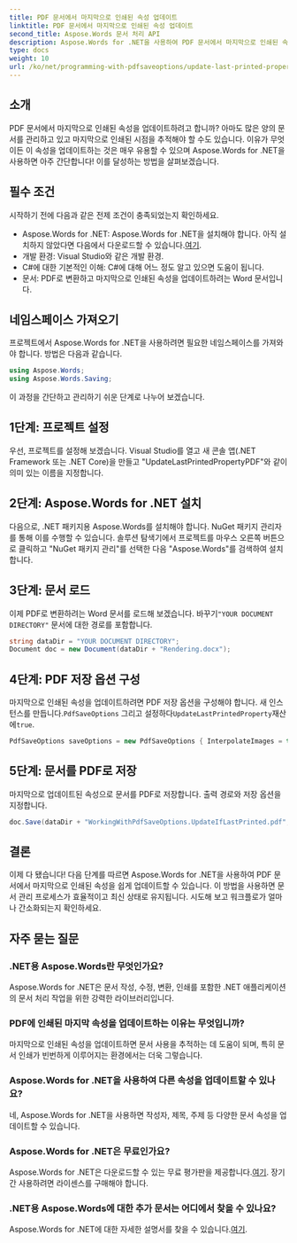 ```yaml
---
title: PDF 문서에서 마지막으로 인쇄된 속성 업데이트
linktitle: PDF 문서에서 마지막으로 인쇄된 속성 업데이트
second_title: Aspose.Words 문서 처리 API
description: Aspose.Words for .NET을 사용하여 PDF 문서에서 마지막으로 인쇄된 속성을 업데이트하는 방법을 단계별 가이드를 통해 알아보세요.
type: docs
weight: 10
url: /ko/net/programming-with-pdfsaveoptions/update-last-printed-property/
---
```

## 소개

PDF 문서에서 마지막으로 인쇄된 속성을 업데이트하려고 합니까? 아마도 많은 양의 문서를 관리하고 있고 마지막으로 인쇄된 시점을 추적해야 할 수도 있습니다. 이유가 무엇이든 이 속성을 업데이트하는 것은 매우 유용할 수 있으며 Aspose.Words for .NET을 사용하면 아주 간단합니다! 이를 달성하는 방법을 살펴보겠습니다.

## 필수 조건

시작하기 전에 다음과 같은 전제 조건이 충족되었는지 확인하세요.

-  Aspose.Words for .NET: Aspose.Words for .NET을 설치해야 합니다. 아직 설치하지 않았다면 다음에서 다운로드할 수 있습니다.[여기](https://releases.aspose.com/words/net/).
- 개발 환경: Visual Studio와 같은 개발 환경.
- C#에 대한 기본적인 이해: C#에 대해 어느 정도 알고 있으면 도움이 됩니다.
- 문서: PDF로 변환하고 마지막으로 인쇄된 속성을 업데이트하려는 Word 문서입니다.

## 네임스페이스 가져오기

프로젝트에서 Aspose.Words for .NET을 사용하려면 필요한 네임스페이스를 가져와야 합니다. 방법은 다음과 같습니다.

```csharp
using Aspose.Words;
using Aspose.Words.Saving;
```

이 과정을 간단하고 관리하기 쉬운 단계로 나누어 보겠습니다.

## 1단계: 프로젝트 설정

우선, 프로젝트를 설정해 보겠습니다. Visual Studio를 열고 새 콘솔 앱(.NET Framework 또는 .NET Core)을 만들고 "UpdateLastPrintedPropertyPDF"와 같이 의미 있는 이름을 지정합니다.

## 2단계: Aspose.Words for .NET 설치

다음으로, .NET 패키지용 Aspose.Words를 설치해야 합니다. NuGet 패키지 관리자를 통해 이를 수행할 수 있습니다. 솔루션 탐색기에서 프로젝트를 마우스 오른쪽 버튼으로 클릭하고 "NuGet 패키지 관리"를 선택한 다음 "Aspose.Words"를 검색하여 설치합니다.

## 3단계: 문서 로드

 이제 PDF로 변환하려는 Word 문서를 로드해 보겠습니다. 바꾸기`"YOUR DOCUMENT DIRECTORY"` 문서에 대한 경로를 포함합니다.

```csharp
string dataDir = "YOUR DOCUMENT DIRECTORY";
Document doc = new Document(dataDir + "Rendering.docx");
```

## 4단계: PDF 저장 옵션 구성

 마지막으로 인쇄된 속성을 업데이트하려면 PDF 저장 옵션을 구성해야 합니다. 새 인스턴스를 만듭니다.`PdfSaveOptions` 그리고 설정하다`UpdateLastPrintedProperty`재산에`true`.

```csharp
PdfSaveOptions saveOptions = new PdfSaveOptions { InterpolateImages = true };
```

## 5단계: 문서를 PDF로 저장

마지막으로 업데이트된 속성으로 문서를 PDF로 저장합니다. 출력 경로와 저장 옵션을 지정합니다.

```csharp
doc.Save(dataDir + "WorkingWithPdfSaveOptions.UpdateIfLastPrinted.pdf", saveOptions);
```

## 결론

이제 다 됐습니다! 다음 단계를 따르면 Aspose.Words for .NET을 사용하여 PDF 문서에서 마지막으로 인쇄된 속성을 쉽게 업데이트할 수 있습니다. 이 방법을 사용하면 문서 관리 프로세스가 효율적이고 최신 상태로 유지됩니다. 시도해 보고 워크플로가 얼마나 간소화되는지 확인하세요.

## 자주 묻는 질문

### .NET용 Aspose.Words란 무엇인가요?
Aspose.Words for .NET은 문서 작성, 수정, 변환, 인쇄를 포함한 .NET 애플리케이션의 문서 처리 작업을 위한 강력한 라이브러리입니다.

### PDF에 인쇄된 마지막 속성을 업데이트하는 이유는 무엇입니까?
마지막으로 인쇄된 속성을 업데이트하면 문서 사용을 추적하는 데 도움이 되며, 특히 문서 인쇄가 빈번하게 이루어지는 환경에서는 더욱 그렇습니다.

### Aspose.Words for .NET을 사용하여 다른 속성을 업데이트할 수 있나요?
네, Aspose.Words for .NET을 사용하면 작성자, 제목, 주제 등 다양한 문서 속성을 업데이트할 수 있습니다.

### Aspose.Words for .NET은 무료인가요?
Aspose.Words for .NET은 다운로드할 수 있는 무료 평가판을 제공합니다.[여기](https://releases.aspose.com/). 장기간 사용하려면 라이센스를 구매해야 합니다.

### .NET용 Aspose.Words에 대한 추가 문서는 어디에서 찾을 수 있나요?
Aspose.Words for .NET에 대한 자세한 설명서를 찾을 수 있습니다.[여기](https://reference.aspose.com/words/net/).